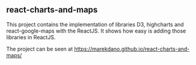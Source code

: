 ## react-charts-and-maps

This project contains the implementation of libraries D3, highcharts and react-google-maps with the ReactJS. It shows how easy is adding those libraries in ReactJS. 

The project can be seen at https://marekdano.github.io/react-charts-and-maps/